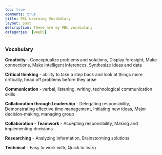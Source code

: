 ```yaml
---
toc: true
comments: true
title: PBL Learning Vocabulary
layout: post
description: These are my PBL vocabulary
categories: [week5]
---
```


### Vocabulary
<b>Creativity</b> - Conceptualize problems and solutions, Display foresight, Make connections, Make intelligent inferences, Synthesize ideas and data

<b>Critical thinking</b> - ability to take a step back and look at things more critically, head off problems before they arise

<b>Communication</b>  - verbal, listening, writing, technological communication skills

<b>Collaboration through Leadership</b> - Delegating responsibility, Demonstrating effective time management, Initiating new ideas, Major decision-making, managing group

<b>Collaboration - Teamwork</b> - Accepting responsibility, Making and implementing decisions

<b>Researching</b> - Analyzing information, Brainstorming solutions

<b>Technical</b> - Easy to work with, Quick to learn